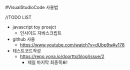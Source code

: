 #VisualStudioCode 사용법


//TODO LIST
* javascript toy proejct 
  * 인사이드 자바스크립트
* github 사용
  * https://www.youtube.com/watch?v=dUbp9wAy178
* 테스트코드작성
  * https://repo.yona.io/doortts/blog/issue/2
    * 제일 마지막 최종목표!
